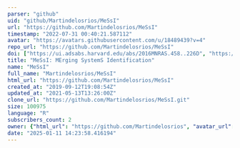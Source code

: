 ```yaml
---
parser: "github"
uid: "github/Martindelosrios/MeSsI"
url: "https://github.com/Martindelosrios/MeSsI"
timestamp: "2022-07-31 00:40:21.587112"
avatar: "https://avatars.githubusercontent.com/u/18489439?v=4"
repo_url: "https://github.com/Martindelosrios/MeSsI"
doi: ["https://ui.adsabs.harvard.edu/abs/2016MNRAS.458..226D", "https://ui.adsabs.harvard.edu/abs/2022ascl.soft07003D/abstract"]
title: "MeSsI: MErging SystemS Identification"
name: "MeSsI"
full_name: "Martindelosrios/MeSsI"
html_url: "https://github.com/Martindelosrios/MeSsI"
created_at: "2019-09-12T19:08:54Z"
updated_at: "2021-05-13T13:26:00Z"
clone_url: "https://github.com/Martindelosrios/MeSsI.git"
size: 100975
language: "R"
subscribers_count: 2
owner: {"html_url": "https://github.com/Martindelosrios", "avatar_url": "https://avatars.githubusercontent.com/u/18489439?v=4", "login": "Martindelosrios", "type": "User"}
date: "2025-01-11 14:23:58.416194"
---
```

